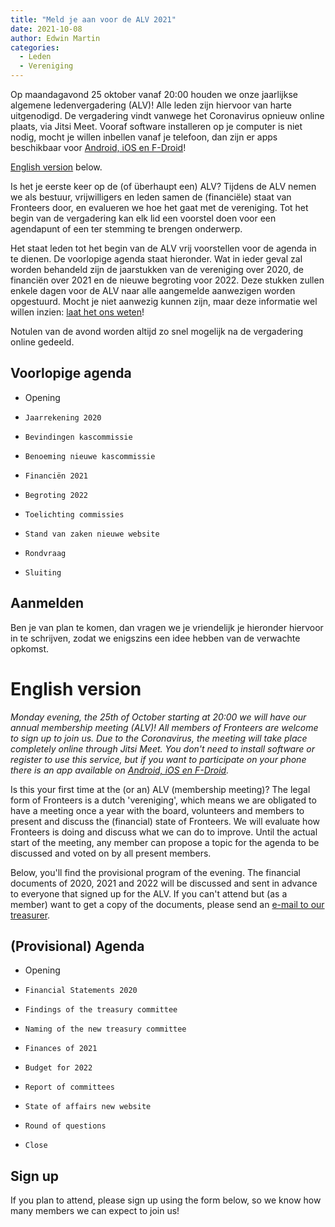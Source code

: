 ```yaml
---
title: "Meld je aan voor de ALV 2021"
date: 2021-10-08
author: Edwin Martin
categories: 
  - Leden
  - Vereniging
---
```

Op maandagavond 25 oktober vanaf 20:00 houden we onze jaarlijkse algemene ledenvergadering (ALV)! Alle leden zijn hiervoor van harte uitgenodigd. De vergadering vindt vanwege het Coronavirus opnieuw online plaats, via Jitsi Meet. Vooraf software installeren op je computer is niet nodig, mocht je willen inbellen vanaf je telefoon, dan zijn er apps beschikbaar voor [Android, iOS en F-Droid](https://jitsi.org/downloads/)!

[English version](#english-version) below.

Is het je eerste keer op de (of überhaupt een) ALV? Tijdens de ALV nemen we als bestuur, vrijwilligers en leden samen de (financiële) staat van Fronteers door, en evalueren we hoe het gaat met de vereniging. Tot het begin van de vergadering kan elk lid een voorstel doen voor een agendapunt of een ter stemming te brengen onderwerp.

Het staat leden tot het begin van de ALV vrij voorstellen voor de agenda in te dienen. De voorlopige agenda staat hieronder. Wat in ieder geval zal worden behandeld zijn de jaarstukken van de vereniging over 2020, de financiën over 2021 en de nieuwe begroting voor 2022. Deze stukken zullen enkele dagen voor de ALV naar alle aangemelde aanwezigen worden opgestuurd. Mocht je niet aanwezig kunnen zijn, maar deze informatie wel willen inzien: [laat het ons weten](mailto:penningmeester@fronteers.nl)!

Notulen van de avond worden altijd zo snel mogelijk na de vergadering online gedeeld.

## Voorlopige agenda

* Opening
*     Jaarrekening 2020
*     Bevindingen kascommissie
*     Benoeming nieuwe kascommissie
*     Financiën 2021
*     Begroting 2022
*     Toelichting commissies
*     Stand van zaken nieuwe website
*     Rondvraag
*     Sluiting

## Aanmelden

Ben je van plan te komen, dan vragen we je vriendelijk je hieronder hiervoor in te schrijven, zodat we enigszins een idee hebben van de verwachte opkomst.

# English version

*Monday evening, the 25th of October starting at 20:00 we will have our annual membership meeting (ALV)! All members of Fronteers are welcome to sign up to join us. Due to the Coronavirus, the meeting will take place completely online through Jitsi Meet. You don't need to install software or register to use this service, but if you want to participate on your phone there is an app available on [Android, iOS en F-Droid](https://jitsi.org/downloads/).*

Is this your first time at the (or an) ALV (membership meeting)? The legal form of Fronteers is a dutch 'vereniging', which means we are obligated to have a meeting once a year with the board, volunteers and members to present and discuss the (financial) state of Fronteers. We will evaluate how Fronteers is doing and discuss what we can do to improve. Until the actual start of the meeting, any member can propose a topic for the agenda to be discussed and voted on by all present members.

Below, you'll find the provisional program of the evening. The financial documents of 2020, 2021 and 2022 will be discussed and sent in advance to everyone that signed up for the ALV. If you can't attend but (as a member) want to get a copy of the documents, please send an [e-mail to our treasurer](mailto:penningmeester@fronteers.nl).

## (Provisional) Agenda

* Opening
*     Financial Statements 2020
*     Findings of the treasury committee
*     Naming of the new treasury committee
*     Finances of 2021
*     Budget for 2022
*     Report of committees
*     State of affairs new website
*     Round of questions
*     Close

## Sign up

If you plan to attend, please sign up using the form below, so we know how many members we can expect to join us!
 